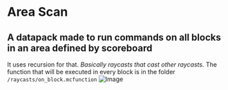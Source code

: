 # Area Scan

## A datapack made to run commands on all blocks in an area defined by scoreboard
It uses recursion for that. _Basically raycasts that cast other raycasts._
The function that will be executed in every block is in the folder `/raycasts/on_block.mcfunction`
![Image](https://cdn.discordapp.com/attachments/1076488067340312638/1076501852545372220/image.png "Scan cube visualized with particles")
